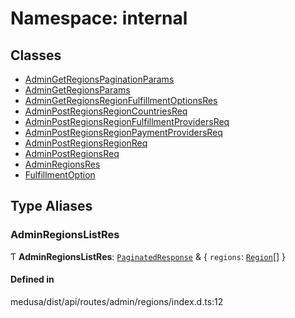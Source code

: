 # Namespace: internal

## Classes

- [AdminGetRegionsPaginationParams](../classes/internal-19.AdminGetRegionsPaginationParams.md)
- [AdminGetRegionsParams](../classes/internal-19.AdminGetRegionsParams.md)
- [AdminGetRegionsRegionFulfillmentOptionsRes](../classes/internal-19.AdminGetRegionsRegionFulfillmentOptionsRes.md)
- [AdminPostRegionsRegionCountriesReq](../classes/internal-19.AdminPostRegionsRegionCountriesReq.md)
- [AdminPostRegionsRegionFulfillmentProvidersReq](../classes/internal-19.AdminPostRegionsRegionFulfillmentProvidersReq.md)
- [AdminPostRegionsRegionPaymentProvidersReq](../classes/internal-19.AdminPostRegionsRegionPaymentProvidersReq.md)
- [AdminPostRegionsRegionReq](../classes/internal-19.AdminPostRegionsRegionReq.md)
- [AdminPostRegionsReq](../classes/internal-19.AdminPostRegionsReq.md)
- [AdminRegionsRes](../classes/internal-19.AdminRegionsRes.md)
- [FulfillmentOption](../classes/internal-19.FulfillmentOption.md)

## Type Aliases

### AdminRegionsListRes

Ƭ **AdminRegionsListRes**: [`PaginatedResponse`](internal-2.md#paginatedresponse) & { `regions`: [`Region`](../classes/internal.Region.md)[]  }

#### Defined in

medusa/dist/api/routes/admin/regions/index.d.ts:12
